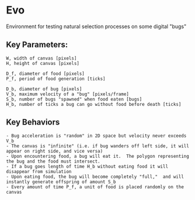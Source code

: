 # Evo
Environment for testing natural selection processes on some digital "bugs"

## Key Parameters:

    W, width of canvas [pixels]
    H, height of canvas [pixels]

    D_f, diameter of food [pixels]
    P_f, period of food generation [ticks]

    D_b, diameter of bug [pixels]
    V_b, maximum velocity of a "bug" [pixels/frame]
    S_b, number of bugs "spawned" when food eaten [bugs]
    H_b, number of ticks a bug can go without food before death [ticks]

  ## Key Behaviors

    - Bug acceleration is "random" in 2D space but velocity never exceeds V_b
    - The canvas is "infinite" (i.e. if bug wanders off left side, it will appear on right side, and vice versa)
    - Upon encountering food, a bug will eat it.  The polygon representing the bug and the food must intersect.
    - If a bug goes length of time H_b without eating food it will disappear from simulation
    - Upon eating food, the bug will become completely "full,"  and will instantly generate offspring of amount S_b
    - Every amount of time P_f, a unit of food is placed randomly on the canvas
